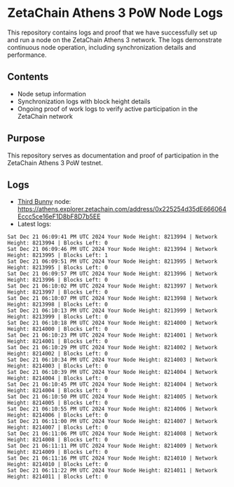 # ZetaChain Athens 3 PoW Node Logs
This repository contains logs and proof that we have successfully set up and run a node on the ZetaChain Athens 3 network. The logs demonstrate continuous node operation, including synchronization details and performance.

## Contents
- Node setup information
- Synchronization logs with block height details
- Ongoing proof of work logs to verify active participation in the ZetaChain network

## Purpose
This repository serves as documentation and proof of participation in the ZetaChain Athens 3 PoW testnet.

## Logs

- [Third Bunny](https://thirdbunny.xyz/) node: https://athens.explorer.zetachain.com/address/0x225254d35dE666064Eccc5ce16eF1D8bF8D7b5EE
- Latest logs:
```
Sat Dec 21 06:09:41 PM UTC 2024 Your Node Height: 8213994 | Network Height: 8213994 | Blocks Left: 0
Sat Dec 21 06:09:46 PM UTC 2024 Your Node Height: 8213994 | Network Height: 8213995 | Blocks Left: 1
Sat Dec 21 06:09:51 PM UTC 2024 Your Node Height: 8213995 | Network Height: 8213995 | Blocks Left: 0
Sat Dec 21 06:09:57 PM UTC 2024 Your Node Height: 8213996 | Network Height: 8213996 | Blocks Left: 0
Sat Dec 21 06:10:02 PM UTC 2024 Your Node Height: 8213997 | Network Height: 8213997 | Blocks Left: 0
Sat Dec 21 06:10:07 PM UTC 2024 Your Node Height: 8213998 | Network Height: 8213998 | Blocks Left: 0
Sat Dec 21 06:10:13 PM UTC 2024 Your Node Height: 8213999 | Network Height: 8213999 | Blocks Left: 0
Sat Dec 21 06:10:18 PM UTC 2024 Your Node Height: 8214000 | Network Height: 8214000 | Blocks Left: 0
Sat Dec 21 06:10:23 PM UTC 2024 Your Node Height: 8214001 | Network Height: 8214001 | Blocks Left: 0
Sat Dec 21 06:10:29 PM UTC 2024 Your Node Height: 8214002 | Network Height: 8214002 | Blocks Left: 0
Sat Dec 21 06:10:34 PM UTC 2024 Your Node Height: 8214003 | Network Height: 8214003 | Blocks Left: 0
Sat Dec 21 06:10:39 PM UTC 2024 Your Node Height: 8214004 | Network Height: 8214004 | Blocks Left: 0
Sat Dec 21 06:10:45 PM UTC 2024 Your Node Height: 8214004 | Network Height: 8214004 | Blocks Left: 0
Sat Dec 21 06:10:50 PM UTC 2024 Your Node Height: 8214005 | Network Height: 8214005 | Blocks Left: 0
Sat Dec 21 06:10:55 PM UTC 2024 Your Node Height: 8214006 | Network Height: 8214006 | Blocks Left: 0
Sat Dec 21 06:11:00 PM UTC 2024 Your Node Height: 8214007 | Network Height: 8214007 | Blocks Left: 0
Sat Dec 21 06:11:06 PM UTC 2024 Your Node Height: 8214008 | Network Height: 8214008 | Blocks Left: 0
Sat Dec 21 06:11:11 PM UTC 2024 Your Node Height: 8214009 | Network Height: 8214009 | Blocks Left: 0
Sat Dec 21 06:11:16 PM UTC 2024 Your Node Height: 8214010 | Network Height: 8214010 | Blocks Left: 0
Sat Dec 21 06:11:22 PM UTC 2024 Your Node Height: 8214011 | Network Height: 8214011 | Blocks Left: 0
```
